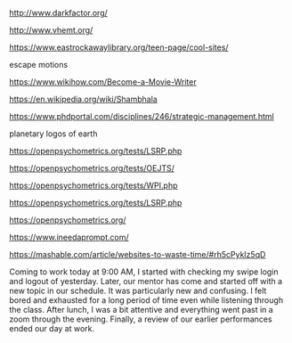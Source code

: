 http://www.darkfactor.org/

http://www.vhemt.org/

https://www.eastrockawaylibrary.org/teen-page/cool-sites/

escape motions

https://www.wikihow.com/Become-a-Movie-Writer

https://en.wikipedia.org/wiki/Shambhala

https://www.phdportal.com/disciplines/246/strategic-management.html


planetary logos of earth







https://openpsychometrics.org/tests/LSRP.php

https://openpsychometrics.org/tests/OEJTS/

https://openpsychometrics.org/tests/WPI.php

https://openpsychometrics.org/tests/LSRP.php

https://openpsychometrics.org/





https://www.ineedaprompt.com/

https://mashable.com/article/websites-to-waste-time/#rh5cPykIz5qD





Coming to work today at 9:00 AM, I started with checking my swipe login and logout of yesterday. Later, our mentor has come and started off with a new topic in our schedule. It  was particularly new and confusing. I felt bored and exhausted for a long period of time even while listening through the class. After lunch, I was a bit attentive and everything went past in a zoom through the evening. Finally, a review of our earlier performances ended our day at work.
